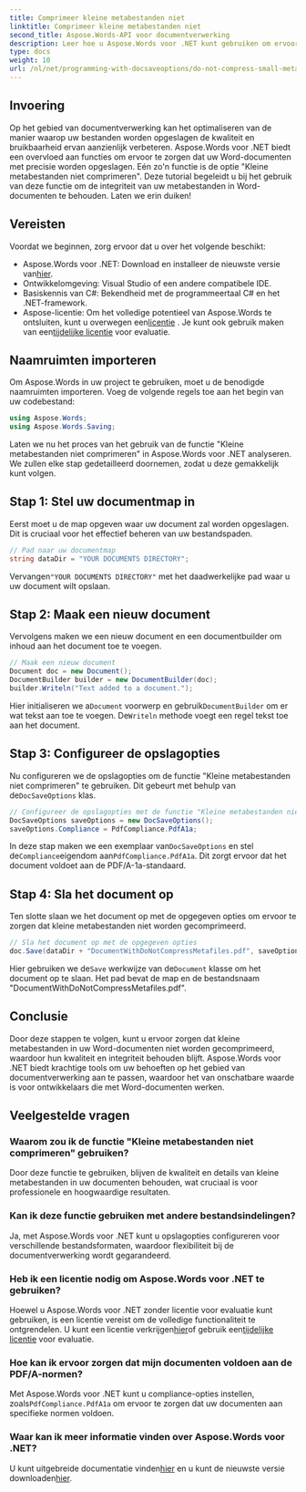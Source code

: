 ```yaml
---
title: Comprimeer kleine metabestanden niet
linktitle: Comprimeer kleine metabestanden niet
second_title: Aspose.Words-API voor documentverwerking
description: Leer hoe u Aspose.Words voor .NET kunt gebruiken om ervoor te zorgen dat kleine metabestanden in Word-documenten niet worden gecomprimeerd, waardoor hun kwaliteit en integriteit behouden blijft. Stap-voor-stap handleiding inbegrepen.
type: docs
weight: 10
url: /nl/net/programming-with-docsaveoptions/do-not-compress-small-metafiles/
---
```

## Invoering

Op het gebied van documentverwerking kan het optimaliseren van de manier waarop uw bestanden worden opgeslagen de kwaliteit en bruikbaarheid ervan aanzienlijk verbeteren. Aspose.Words voor .NET biedt een overvloed aan functies om ervoor te zorgen dat uw Word-documenten met precisie worden opgeslagen. Eén zo'n functie is de optie "Kleine metabestanden niet comprimeren". Deze tutorial begeleidt u bij het gebruik van deze functie om de integriteit van uw metabestanden in Word-documenten te behouden. Laten we erin duiken!

## Vereisten

Voordat we beginnen, zorg ervoor dat u over het volgende beschikt:

-  Aspose.Words voor .NET: Download en installeer de nieuwste versie van[hier](https://releases.aspose.com/words/net/).
- Ontwikkelomgeving: Visual Studio of een andere compatibele IDE.
- Basiskennis van C#: Bekendheid met de programmeertaal C# en het .NET-framework.
-  Aspose-licentie: Om het volledige potentieel van Aspose.Words te ontsluiten, kunt u overwegen een[licentie](https://purchase.aspose.com/buy) . Je kunt ook gebruik maken van een[tijdelijke licentie](https://purchase.aspose.com/temporary-license/) voor evaluatie.

## Naamruimten importeren

Om Aspose.Words in uw project te gebruiken, moet u de benodigde naamruimten importeren. Voeg de volgende regels toe aan het begin van uw codebestand:

```csharp
using Aspose.Words;
using Aspose.Words.Saving;
```

Laten we nu het proces van het gebruik van de functie "Kleine metabestanden niet comprimeren" in Aspose.Words voor .NET analyseren. We zullen elke stap gedetailleerd doornemen, zodat u deze gemakkelijk kunt volgen.

## Stap 1: Stel uw documentmap in

Eerst moet u de map opgeven waar uw document zal worden opgeslagen. Dit is cruciaal voor het effectief beheren van uw bestandspaden.

```csharp
// Pad naar uw documentmap
string dataDir = "YOUR DOCUMENTS DIRECTORY";
```

 Vervangen`"YOUR DOCUMENTS DIRECTORY"` met het daadwerkelijke pad waar u uw document wilt opslaan.

## Stap 2: Maak een nieuw document

Vervolgens maken we een nieuw document en een documentbuilder om inhoud aan het document toe te voegen.

```csharp
// Maak een nieuw document
Document doc = new Document();
DocumentBuilder builder = new DocumentBuilder(doc);
builder.Writeln("Text added to a document.");
```

 Hier initialiseren we a`Document` voorwerp en gebruik`DocumentBuilder` om er wat tekst aan toe te voegen. De`Writeln` methode voegt een regel tekst toe aan het document.

## Stap 3: Configureer de opslagopties

 Nu configureren we de opslagopties om de functie "Kleine metabestanden niet comprimeren" te gebruiken. Dit gebeurt met behulp van de`DocSaveOptions` klas.

```csharp
// Configureer de opslagopties met de functie "Kleine metabestanden niet comprimeren".
DocSaveOptions saveOptions = new DocSaveOptions();
saveOptions.Compliance = PdfCompliance.PdfA1a;
```

 In deze stap maken we een exemplaar van`DocSaveOptions` en stel de`Compliance`eigendom aan`PdfCompliance.PdfA1a`. Dit zorgt ervoor dat het document voldoet aan de PDF/A-1a-standaard.

## Stap 4: Sla het document op

Ten slotte slaan we het document op met de opgegeven opties om ervoor te zorgen dat kleine metabestanden niet worden gecomprimeerd.

```csharp
// Sla het document op met de opgegeven opties
doc.Save(dataDir + "DocumentWithDoNotCompressMetafiles.pdf", saveOptions);
```

 Hier gebruiken we de`Save` werkwijze van de`Document` klasse om het document op te slaan. Het pad bevat de map en de bestandsnaam "DocumentWithDoNotCompressMetafiles.pdf".

## Conclusie

Door deze stappen te volgen, kunt u ervoor zorgen dat kleine metabestanden in uw Word-documenten niet worden gecomprimeerd, waardoor hun kwaliteit en integriteit behouden blijft. Aspose.Words voor .NET biedt krachtige tools om uw behoeften op het gebied van documentverwerking aan te passen, waardoor het van onschatbare waarde is voor ontwikkelaars die met Word-documenten werken.

## Veelgestelde vragen

### Waarom zou ik de functie "Kleine metabestanden niet comprimeren" gebruiken?

Door deze functie te gebruiken, blijven de kwaliteit en details van kleine metabestanden in uw documenten behouden, wat cruciaal is voor professionele en hoogwaardige resultaten.

### Kan ik deze functie gebruiken met andere bestandsindelingen?

Ja, met Aspose.Words voor .NET kunt u opslagopties configureren voor verschillende bestandsformaten, waardoor flexibiliteit bij de documentverwerking wordt gegarandeerd.

### Heb ik een licentie nodig om Aspose.Words voor .NET te gebruiken?

 Hoewel u Aspose.Words voor .NET zonder licentie voor evaluatie kunt gebruiken, is een licentie vereist om de volledige functionaliteit te ontgrendelen. U kunt een licentie verkrijgen[hier](https://purchase.aspose.com/buy)of gebruik een[tijdelijke licentie](https://purchase.aspose.com/temporary-license/) voor evaluatie.

### Hoe kan ik ervoor zorgen dat mijn documenten voldoen aan de PDF/A-normen?

 Met Aspose.Words voor .NET kunt u compliance-opties instellen, zoals`PdfCompliance.PdfA1a` om ervoor te zorgen dat uw documenten aan specifieke normen voldoen.

### Waar kan ik meer informatie vinden over Aspose.Words voor .NET?

 U kunt uitgebreide documentatie vinden[hier](https://reference.aspose.com/words/net/) en u kunt de nieuwste versie downloaden[hier](https://releases.aspose.com/words/net/).
